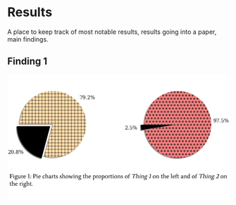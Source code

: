 # Results

A place to keep track of most notable results, results going into a paper, main findings.

## Finding 1


![Fig1](
https://raw.githubusercontent.com/alahnala/research-template/master/Results/Figures/Figure1.png)
